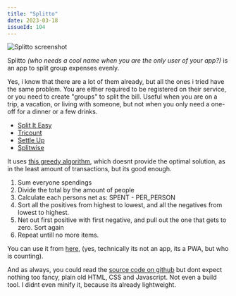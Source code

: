 ```yaml
---
title: "Splitto"
date: 2023-03-18
issueId: 104
---
```


![Splitto screenshot](/static/imgs/splitto/screenshot.jpg)

Splitto *(who needs a cool name when you are the only user of your app?)* is an app to split group expenses evenly.

Yes, i know that there are a lot of them already, but all the ones i tried have the same problem. You are either required to be registered on their service, or you need to create "groups" to split the bill. Useful when you are on a trip, a vacation, or living with someone, but not when you only need a one-off for a dinner or a few drinks.

- [Split It Easy](https://f-droid.org/en/packages/com.nishantboro.splititeasy/)
- [Tricount](https://play.google.com/store/apps/details?id=com.tribab.tricount.android)
- [Settle Up](https://play.google.com/store/apps/details?id=cz.destil.settleup)
- [Splitwise](https://play.google.com/store/apps/details?id=com.Splitwise.SplitwiseMobile)

It uses [this greedy algorithm](https://stackoverflow.com/a/877832), which doesnt provide the optimal solution, as in the least amount of transactions, but its good enough.

1. Sum everyone spendings
2. Divide the total by the amount of people
3. Calculate each persons net as: SPENT - PER_PERSON
4. Sort all the positives from highest to lowest, and all the negatives from lowest to highest.
5. Net out first positive with first negative, and pull out the one that gets to zero. Sort again
6. Repeat untill no more items.

You can use it from [here](https://pudymody.github.io/splitto/), (yes, technically its not an app, its a PWA, but who is counting).

And as always, you could read the [source code on github](https://github.com/pudymody/splitto) but dont expect nothing too fancy, plain old HTML, CSS and Javascript. Not even a build tool. I didnt even minify it, because its already lightweight.
